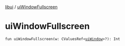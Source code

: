 [libui](README.md) / [uiWindowFullscreen](ui-window-fullscreen.md)

# uiWindowFullscreen

`fun uiWindowFullscreen(w: CValuesRef<`[`uiWindow`](ui-window.md)`>?): Int`
